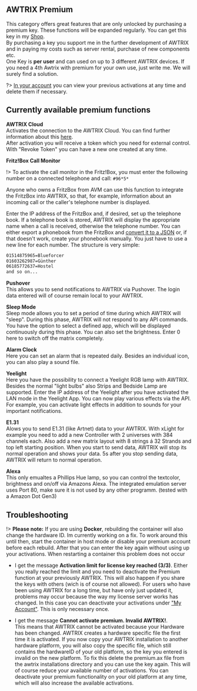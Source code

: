 
## AWTRIX Premium

This category offers great features that are only unlocked by purchasing a premium key. These functions will be expanded regularly. You can get this key in my [Shop](https://blueforcer.de/shop/).   
By purchasing a key you support me in the further development of AWTRIX and in paying my costs such as server rental, purchase of new components etc.  
One Key is **per user** and can used on up to 3 different AWTRIX devices. If you need a 4th Awtrix with premium for your own use, just write me. We will surely find a solution.

?> [In your account](https://blueforcer.de/shop/mein-konto/license-keys/) you can view your previous activations at any time and delete them if necessary.



## Currently available premium functions

**AWTRIX Cloud**  
Activates the connection to the AWTRIX Cloud. You can find further information about this [here](/en-en/cloud.md).  
After activation you will receive a token which you need for external control. With "Revoke Token" you can have a new one created at any time.

**Fritz!Box Call Monitor**  

!> To activate the call monitor in the Fritz!Box, you must enter the following number on a connected telephone and call: ``#96*5*``  

Anyone who owns a FritzBox from AVM can use this function to integrate the FritzBox into AWTRIX, so that, for example, information about an incoming call or the caller's telephone number is displayed.
  
Enter the IP address of the FritzBox and, if desired, set up the telephone book. If a telephone book is stored, AWTRIX will display the appropriate name when a call is received, otherwise the telephone number.   You can either export a phonebook from the FritzBox and [convert it to a JSON](http://www.utilities-online.info/xmltojson/) or, if that doesn't work, create your phonebook manually. You just have to use a new line for each number. The structure is very simple:
``` BASH
01514875965=Blueforcer
01603262987=Günther
06185772637=Hostel
and so on...
```  

**Pushover**  
This allows you to send notifications to AWTRIX via Pushover. The login data entered will of course remain local to your AWTRIX.

**Sleep Mode**  
Sleep mode allows you to set a period of time during which AWTRIX will "sleep". During this phase, AWTRIX will not respond to any API commands. You have the option to select a defined app, which will be displayed continuously during this phase. You can also set the brightness. Enter 0 here to switch off the matrix completely.

**Alarm Clock**   
Here you can set an alarm that is repeated daily. Besides an individual icon, you can also play a sound file.

**Yeelight**  
Here you have the possibility to connect a Yeelight RGB lamp with AWTRIX. Besides the normal "light bulbs" also Strips and Bedside Lamp are supported. Enter the IP address of the Yeelight after you have activated the LAN mode in the Yeelight App. You can now play various effects via the API. For example, you can activate light effects in addition to sounds for your important notifications.

**E1.31**  
Alows you to send E1.31 (like Artnet) data to your AWTRIX. With xLight for example you need to add a new Controller with 2 universes with 384 channels each. Also add a new matrix layout with 8 strings á 32 Strands and top left starting position. When you start to send data, AWTRIX will stop its normal operation and shows your data. 5s after you stop sending data, AWTRIX will return to normal operation.

**Alexa**  
This only emualtes a Phillips Hue lamp, so you can control the textcolor, brightness and on/off via Amazons Alexa. The integrated emulation server uses Port 80, make sure it is not used by any other programm. (tested with a Amazon Dot Gen3)




## Troubleshooting

!> **Please note:** If you are using **Docker**, rebuilding the container will also change the hardware ID. Im currently working on a fix. To work around this until then, start the container in host mode or disable your premium account before each rebuild. After that you can enter the key again without using up your activations. When restarting a container this problem does not occur

- I get the message **Activation limit for license key reached (3/3)**. Either you really reached the limit and you need to deactivate the Premium function at your previously AWTRIX. This will also happen if you share the keys with others (wich is of course not allowed). For users who have been using AWTRIX for a long time, but have only just updated it, problems may occur because the way my license server works has changed. In this case you can deactivate your activations under ["My Account"](https://blueforcer.de/shop/mein-konto/license-keys/). This is only necessary once. 

- I get the message **Cannot activate premium. Invalid AWTRIX!**.  
This means that AWTRIX cannot be activated because your Hardware has been changed. AWTRIX creates a hardware specific file the first time it is activated. If you now copy your AWTRIX installation to another hardware platform, you will also copy the specific file, which still contains the hardwareID of your old platform, so the key you entered is invalid on the new platform. To fix this delete the premium.ax file from the awtrix installations directory and you can use the key again. This will of course reduce your available number of activations. You can deactivate your premium functionality on your old platform at any time, which will also increase the available activations. 

